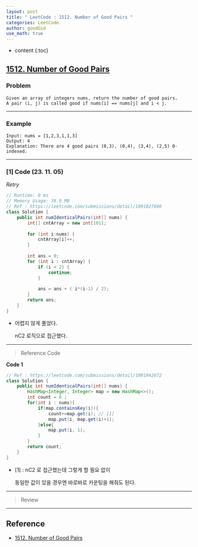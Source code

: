 ```yaml
---
layout: post
title: " LeetCode : 1512. Number of Good Pairs "
categories: LeetCode
author: goodGid
use_math: true
---
```

* content
{:toc}

## [1512. Number of Good Pairs](https://leetcode.com/problems/number-of-good-pairs/)

### Problem

```
Given an array of integers nums, return the number of good pairs.
A pair (i, j) is called good if nums[i] == nums[j] and i < j.
```


---

### Example

```
Input: nums = [1,2,3,1,1,3]
Output: 4
Explanation: There are 4 good pairs (0,3), (0,4), (3,4), (2,5) 0-indexed.
```

---

### [1] Code (23. 11. 05)

*Retry*

``` java
// Runtime: 0 ms
// Memory Usage: 39.9 MB
// Ref : https://leetcode.com/submissions/detail/1091827606
class Solution {
    public int numIdenticalPairs(int[] nums) {
        int[] cntArray = new int[101];
        
        for (int i:nums) {
            cntArray[i]++;
        }
        
        int ans = 0;
        for (int i : cntArray) {
            if (i < 2) {
                continue;
            }
            
            ans = ans + ( i*(i-1) / 2);
        }     
        return ans;
    }
}
```

* 어렵지 않게 풀었다.

  nC2 로직으로 접근했다.

---

> Reference Code

**Code 1**

``` java
// Ref : https://leetcode.com/submissions/detail/1091842672
class Solution {
    public int numIdenticalPairs(int[] nums) {
        HashMap<Integer, Integer> map = new HashMap<>();
        int count = 0 ;
        for(int i : nums){
            if(map.containsKey(i)){
                count+=map.get(i); // [1]
                map.put(i, map.get(i)+1);
            }else{
                map.put(i, 1);
            }
        }
        return count;
    }
}
```

* [1] : nC2 로 접근했는데 그렇게 할 필요 없이

  동일한 값이 있을 경우엔 바로바로 카운팅을 해줘도 된다.

---

> Review


---

## Reference

* [1512. Number of Good Pairs](https://leetcode.com/problems/number-of-good-pairs/)